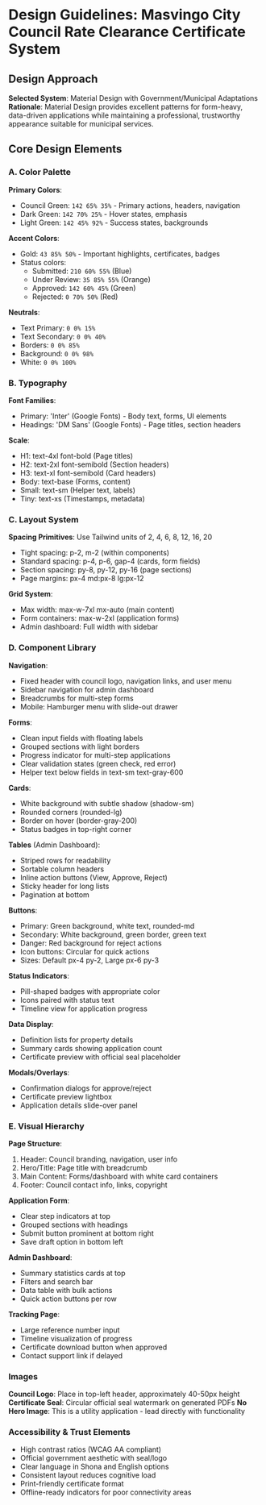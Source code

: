 # Design Guidelines: Masvingo City Council Rate Clearance Certificate System

## Design Approach
**Selected System**: Material Design with Government/Municipal Adaptations
**Rationale**: Material Design provides excellent patterns for form-heavy, data-driven applications while maintaining a professional, trustworthy appearance suitable for municipal services.

## Core Design Elements

### A. Color Palette

**Primary Colors**:
- Council Green: `142 65% 35%` - Primary actions, headers, navigation
- Dark Green: `142 70% 25%` - Hover states, emphasis
- Light Green: `142 45% 92%` - Success states, backgrounds

**Accent Colors**:
- Gold: `43 85% 50%` - Important highlights, certificates, badges
- Status colors:
  - Submitted: `210 60% 55%` (Blue)
  - Under Review: `35 85% 55%` (Orange)
  - Approved: `142 60% 45%` (Green)
  - Rejected: `0 70% 50%` (Red)

**Neutrals**:
- Text Primary: `0 0% 15%`
- Text Secondary: `0 0% 40%`
- Borders: `0 0% 85%`
- Background: `0 0% 98%`
- White: `0 0% 100%`

### B. Typography

**Font Families**: 
- Primary: 'Inter' (Google Fonts) - Body text, forms, UI elements
- Headings: 'DM Sans' (Google Fonts) - Page titles, section headers

**Scale**:
- H1: text-4xl font-bold (Page titles)
- H2: text-2xl font-semibold (Section headers)
- H3: text-xl font-semibold (Card headers)
- Body: text-base (Forms, content)
- Small: text-sm (Helper text, labels)
- Tiny: text-xs (Timestamps, metadata)

### C. Layout System

**Spacing Primitives**: Use Tailwind units of 2, 4, 6, 8, 12, 16, 20
- Tight spacing: p-2, m-2 (within components)
- Standard spacing: p-4, p-6, gap-4 (cards, form fields)
- Section spacing: py-8, py-12, py-16 (page sections)
- Page margins: px-4 md:px-8 lg:px-12

**Grid System**:
- Max width: max-w-7xl mx-auto (main content)
- Form containers: max-w-2xl (application forms)
- Admin dashboard: Full width with sidebar

### D. Component Library

**Navigation**:
- Fixed header with council logo, navigation links, and user menu
- Sidebar navigation for admin dashboard
- Breadcrumbs for multi-step forms
- Mobile: Hamburger menu with slide-out drawer

**Forms**:
- Clean input fields with floating labels
- Grouped sections with light borders
- Progress indicator for multi-step applications
- Clear validation states (green check, red error)
- Helper text below fields in text-sm text-gray-600

**Cards**:
- White background with subtle shadow (shadow-sm)
- Rounded corners (rounded-lg)
- Border on hover (border-gray-200)
- Status badges in top-right corner

**Tables** (Admin Dashboard):
- Striped rows for readability
- Sortable column headers
- Inline action buttons (View, Approve, Reject)
- Sticky header for long lists
- Pagination at bottom

**Buttons**:
- Primary: Green background, white text, rounded-md
- Secondary: White background, green border, green text
- Danger: Red background for reject actions
- Icon buttons: Circular for quick actions
- Sizes: Default px-4 py-2, Large px-6 py-3

**Status Indicators**:
- Pill-shaped badges with appropriate color
- Icons paired with status text
- Timeline view for application progress

**Data Display**:
- Definition lists for property details
- Summary cards showing application count
- Certificate preview with official seal placeholder

**Modals/Overlays**:
- Confirmation dialogs for approve/reject
- Certificate preview lightbox
- Application details slide-over panel

### E. Visual Hierarchy

**Page Structure**:
1. Header: Council branding, navigation, user info
2. Hero/Title: Page title with breadcrumb
3. Main Content: Forms/dashboard with white card containers
4. Footer: Council contact info, links, copyright

**Application Form**:
- Clear step indicators at top
- Grouped sections with headings
- Submit button prominent at bottom right
- Save draft option in bottom left

**Admin Dashboard**:
- Summary statistics cards at top
- Filters and search bar
- Data table with bulk actions
- Quick action buttons per row

**Tracking Page**:
- Large reference number input
- Timeline visualization of progress
- Certificate download button when approved
- Contact support link if delayed

### Images
**Council Logo**: Place in top-left header, approximately 40-50px height
**Certificate Seal**: Circular official seal watermark on generated PDFs
**No Hero Image**: This is a utility application - lead directly with functionality

### Accessibility & Trust Elements
- High contrast ratios (WCAG AA compliant)
- Official government aesthetic with seal/logo
- Clear language in Shona and English options
- Consistent layout reduces cognitive load
- Print-friendly certificate format
- Offline-ready indicators for poor connectivity areas